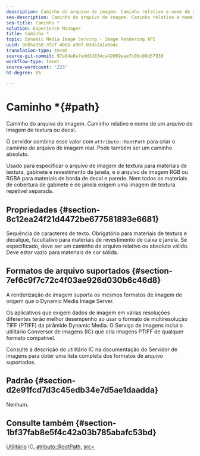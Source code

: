 ```yaml
---
description: Caminho do arquivo de imagem. Caminho relativo e nome de um arquivo de imagem de textura ou decal.
seo-description: Caminho do arquivo de imagem. Caminho relativo e nome de um arquivo de imagem de textura ou decal.
seo-title: Caminho *
solution: Experience Manager
title: Caminho *
topic: Dynamic Media Image Serving - Image Rendering API
uuid: 9e85a358-3f2f-4b8b-a98f-03de2a1a8a4c
translation-type: tm+mt
source-git-commit: 97a84e8e7edd3d834ca42069eae7c09c00d57938
workflow-type: tm+mt
source-wordcount: '223'
ht-degree: 0%

---
```



# Caminho *{#path}

Caminho do arquivo de imagem. Caminho relativo e nome de um arquivo de imagem de textura ou decal.

O servidor combina esse valor com `attribute::RootPath` para criar o caminho do arquivo de imagem real. Pode também ser um caminho absoluto.

Usado para especificar o arquivo de imagem de textura para materiais de textura, gabinete e revestimento de janela, e o arquivo de imagem RGB ou RGBA para materiais de borda de decal e parede. Nem todos os materiais de cobertura de gabinete e de janela exigem uma imagem de textura repetível separada.

## Propriedades {#section-8c12ea24f21d4472be677581893e6681}

Sequência de caracteres de texto. Obrigatório para materiais de textura e decalque, facultativo para materiais de revestimento de caixa e janela. Se especificado, deve ser um caminho de arquivo relativo ou absoluto válido. Deve estar vazio para materiais de cor sólida.

## Formatos de arquivo suportados {#section-7ef6c9f7c72c4f03ae926d030b6c46d8}

A renderização de imagem suporta os mesmos formatos de imagem de origem que o Dynamic Media Image Server.

Os aplicativos que exigem dados de imagem em várias resoluções diferentes terão melhor desempenho ao usar o formato de multiresolução TIFF (PTIFF) da pirâmide Dynamic Media. O Serviço de imagens inclui o utilitário Conversor de imagens (IC) que cria imagens PTIFF de qualquer formato compatível.

Consulte a descrição do utilitário IC na documentação do Servidor de imagens para obter uma lista completa dos formatos de arquivo suportados.

## Padrão {#section-d2e91fcd7d3c45edb34e7d5ae1daadda}

Nenhum.

## Consulte também {#section-1bf37fab8e5f4c42a03b785abafc53bd}

[Utilitário](/help/aem-is-ir-api/is-api/is-utils/utilities/r-ic.md)  IC,  [atributo::RootPath](/help/aem-is-ir-api/ir-api/material-cat/image-rendering-api-ref/c-ir-material-catalog/c-ir-attributes-reference/r-ir-rootpath.md),  [src=](/help/aem-is-ir-api/ir-api/http-protocol/image-rendering-api-ref/c-ir-http-protocol-ref/c-ir-http-protocol-command-reference/r-ir-src.md)
